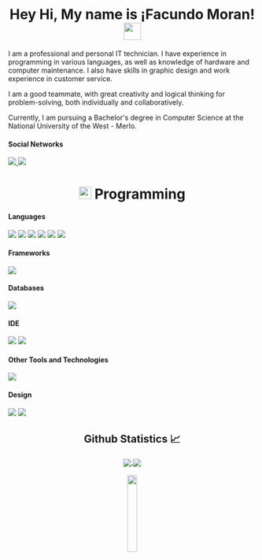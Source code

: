 <h1 align="center">Hey Hi, My name is ¡Facundo Moran!<img src="https://media.giphy.com/media/hvRJCLFzcasrR4ia7z/giphy.gif" width="35px"></h1>

I am a professional and personal IT technician. I have experience in programming in various languages, as well as knowledge of hardware and computer maintenance. I also have skills in graphic design and work experience in customer service.

I am a good teammate, with great creativity and logical thinking for problem-solving, both individually and collaboratively.

Currently, I am pursuing a Bachelor's degree in Computer Science at the National University of the West - Merlo.

<h4> Social Networks </h4>
<a href="www.linkedin.com/in/facundo-moran-31b489331/">
  <img src="https://img.shields.io/badge/linkedin-%230077B5.svg?style=for-the-badge&logo=linkedin&logoColor=white">
</a>
<a href="www.www.instagram.com/facu_mora.19/">
  <img src="https://img.shields.io/badge/Instagram-%23E4405F.svg?style=for-the-badge&logo=Instagram&logoColor=white">
</a><br>

<h1 align="center"><img src="https://media2.giphy.com/media/QssGEmpkyEOhBCb7e1/giphy.gif?cid=ecf05e47a0n3gi1bfqntqmob8g9aid1oyj2wr3ds3mg700bl&rid=giphy.gif" width ="25"><b> Programming</b></h1>

<h4 > Languages </h4>
<span> 
  <img src="https://img.shields.io/badge/HTML5-E34F26?style=for-the-badge&logo=html5&logoColor=white">
  <img src="https://img.shields.io/badge/CSS3-1572B6?style=for-the-badge&logo=css3&logoColor=white">
  <img src="https://img.shields.io/badge/JavaScript-F7DF1E?style=for-the-badge&logo=javascript&logoColor=black">
  <img src="https://img.shields.io/badge/c++-%2300599C.svg?style=for-the-badge&logo=c%2B%2B&logoColor=white">
  <img src="https://img.shields.io/badge/c%23-%23239120.svg?style=for-the-badge&logo=csharp&logoColor=white">
  <img src="https://img.shields.io/badge/PHP-777BB4?style=for-the-badge&logo=php&logoColor=white">
</span>

<h4> Frameworks </h4>
<span>
  <img src="https://img.shields.io/badge/Bootstrap-563D7C?style=for-the-badge&logo=bootstrap&logoColor=white">
</span>

<h4> Databases </h4>
<span>
  <img src="https://img.shields.io/badge/MySQL-00000F?style=for-the-badge&logo=mysql&logoColor=white">
</span>

<h4> IDE </h4>
<span>
<img src="https://img.shields.io/badge/Visual_Studio_Code-0078D4?style=for-the-badge&logo=visual%20studio%20code&logoColor=white">
<img src="https://img.shields.io/badge/Visual_Studio-422e6b?style=for-the-badge&logo=visual%20studio&logoColor=white">
</span>

<h4> Other Tools and Technologies </h4>
<span>
  <img src="https://img.shields.io/badge/Xampp-F37623?style=for-the-badge&logo=xampp&logoColor=white">
</span>

<h4> Design </h4>
<span>
  <img src="https://img.shields.io/badge/Canva-%2300C4CC.svg?style=for-the-badge&logo=Canva&logoColor=white">
  <img src="https://img.shields.io/badge/figma-%23F24E1E.svg?style=for-the-badge&logo=figma&logoColor=white">
</span>

  <h2 align="center"> Github Statistics 📈 </h2>
  
<div align="center"> 
   <a href="">
    <img align="center" src="https://github-readme-stats-sigma-five.vercel.app/api?username=FuryWarrior14&show_icons=true&include_all_commits=true&count_private=true&theme=react&line_height=40" />
  </a>
  <a href="">
    <img align="center" src="https://github-readme-stats.vercel.app/api/top-langs/?username=FuryWarrior14&theme=react&line_height=40&hide=css"/>
  </a>
</div>
</br>
  <div align="center"><img src="https://media.giphy.com/media/jpVnC65DmYeyRL4LHS/giphy.gif" width="20%"></div>

